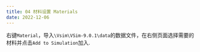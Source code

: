 ```yaml
---
title: 04 材料设置 Materials
date: 2022-12-06
---
```


右键`Material`，导入`\Vsim\VSim-9.0.1\data`的数据文件，在右侧页面选择需要的材料并点击`Add to Simulation`加入.

